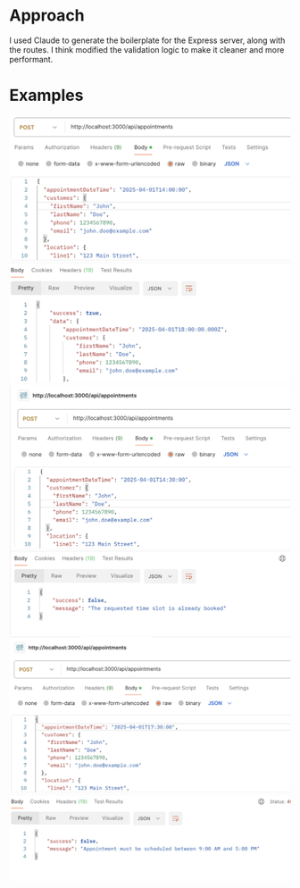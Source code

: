 # Approach

I used Claude to generate the boilerplate for the Express server, along with the routes. I think modified the validation logic to make it cleaner and more performant.

# Examples

![Successful Booking](./images/success.png)
![Conflict](./images/conflict.png)
![Business Hours](./images/businessHours.png)

